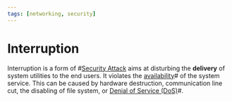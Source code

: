 ```yaml
---
tags: [networking, security]
---
```


# Interruption

Interruption is a form of #[Security Attack](202209261358.md) aims at disturbing
the **delivery** of system utilities to the end users. It violates the
[availability](202209261050.md)# of the system service. This can be caused by
hardware destruction, communication line cut, the disabling of file system, or
[Denial of Service (DoS)](202209262115.md)#.
